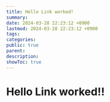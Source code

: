 ```yaml
---
title: Hello Link worked!
summary: 
date: 2024-03-28 22:23:12 +0900
lastmod: 2024-03-28 22:23:12 +0900
tags: 
categories: 
public: true
parent: 
description: 
showToc: true
---
```


# Hello Link worked!! 
